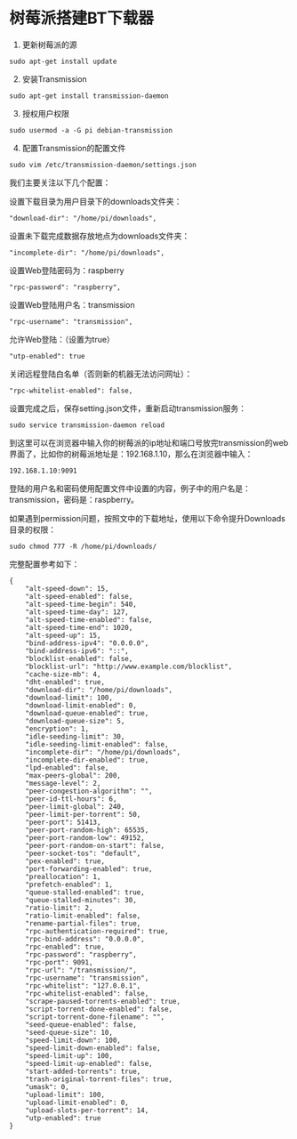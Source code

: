 # 树莓派搭建BT下载器

1. 更新树莓派的源

```
sudo apt-get install update
```

2. 安装Transmission 

```
sudo apt-get install transmission-daemon
```

3. 授权用户权限

```
sudo usermod -a -G pi debian-transmission
```

4. 配置Transmission的配置文件

```
sudo vim /etc/transmission-daemon/settings.json
```

我们主要关注以下几个配置：

设置下载目录为用户目录下的downloads文件夹：

```
"download-dir": "/home/pi/downloads",
```

设置未下载完成数据存放地点为downloads文件夹：

```
"incomplete-dir": "/home/pi/downloads",
```

设置Web登陆密码为：raspberry

```
"rpc-password": "raspberry",
```

设置Web登陆用户名：transmission

```
"rpc-username": "transmission",
```

允许Web登陆：（设置为true）

```
"utp-enabled": true
```

关闭远程登陆白名单（否则新的机器无法访问网址）：

```
"rpc-whitelist-enabled": false,
```

设置完成之后，保存setting.json文件，重新启动transmission服务：

```
sudo service transmission-daemon reload
```

到这里可以在浏览器中输入你的树莓派的ip地址和端口号放完transmission的web界面了，比如你的树莓派地址是：192.168.1.10，那么在浏览器中输入：

```
192.168.1.10:9091
```

登陆的用户名和密码使用配置文件中设置的内容，例子中的用户名是：transmission，密码是：raspberry。

如果遇到permission问题，按照文中的下载地址，使用以下命令提升Downloads目录的权限：


```
sudo chmod 777 -R /home/pi/downloads/
```

完整配置参考如下：

```
{
    "alt-speed-down": 15,
    "alt-speed-enabled": false,
    "alt-speed-time-begin": 540,
    "alt-speed-time-day": 127,
    "alt-speed-time-enabled": false,
    "alt-speed-time-end": 1020,
    "alt-speed-up": 15,
    "bind-address-ipv4": "0.0.0.0",
    "bind-address-ipv6": "::",
    "blocklist-enabled": false,
    "blocklist-url": "http://www.example.com/blocklist",
    "cache-size-mb": 4,
    "dht-enabled": true,
    "download-dir": "/home/pi/downloads",
    "download-limit": 100,
    "download-limit-enabled": 0,
    "download-queue-enabled": true,
    "download-queue-size": 5,
    "encryption": 1,
    "idle-seeding-limit": 30,
    "idle-seeding-limit-enabled": false,
    "incomplete-dir": "/home/pi/downloads",
    "incomplete-dir-enabled": true,
    "lpd-enabled": false,
    "max-peers-global": 200,
    "message-level": 2,
    "peer-congestion-algorithm": "",
    "peer-id-ttl-hours": 6,
    "peer-limit-global": 240,
    "peer-limit-per-torrent": 50,
    "peer-port": 51413,
    "peer-port-random-high": 65535,
    "peer-port-random-low": 49152,
    "peer-port-random-on-start": false,
    "peer-socket-tos": "default",
    "pex-enabled": true,
    "port-forwarding-enabled": true,
    "preallocation": 1,
    "prefetch-enabled": 1,
    "queue-stalled-enabled": true,
    "queue-stalled-minutes": 30,
    "ratio-limit": 2,
    "ratio-limit-enabled": false,
    "rename-partial-files": true,
    "rpc-authentication-required": true,
    "rpc-bind-address": "0.0.0.0",
    "rpc-enabled": true,
    "rpc-password": "raspberry",
    "rpc-port": 9091,
    "rpc-url": "/transmission/",
    "rpc-username": "transmission",
    "rpc-whitelist": "127.0.0.1",
    "rpc-whitelist-enabled": false,
    "scrape-paused-torrents-enabled": true,
    "script-torrent-done-enabled": false,
    "script-torrent-done-filename": "",
    "seed-queue-enabled": false,
    "seed-queue-size": 10,
    "speed-limit-down": 100,
    "speed-limit-down-enabled": false,
    "speed-limit-up": 100,
    "speed-limit-up-enabled": false,
    "start-added-torrents": true,
    "trash-original-torrent-files": true,
    "umask": 0,
    "upload-limit": 100,
    "upload-limit-enabled": 0,
    "upload-slots-per-torrent": 14,
    "utp-enabled": true
}
```


